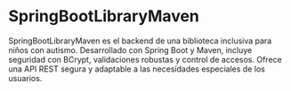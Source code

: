 # SpringBootLibraryMaven
SpringBootLibraryMaven es el backend de una biblioteca inclusiva para niños con autismo. Desarrollado con Spring Boot y Maven, incluye seguridad con BCrypt, validaciones robustas y control de accesos. Ofrece una API REST segura y adaptable a las necesidades especiales de los usuarios.
